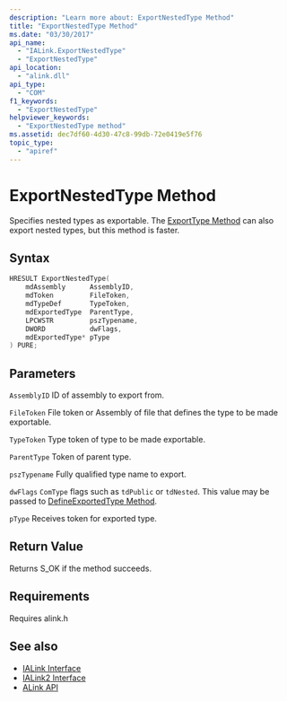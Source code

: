```yaml
---
description: "Learn more about: ExportNestedType Method"
title: "ExportNestedType Method"
ms.date: "03/30/2017"
api_name:
  - "IALink.ExportNestedType"
  - "ExportNestedType"
api_location:
  - "alink.dll"
api_type:
  - "COM"
f1_keywords:
  - "ExportNestedType"
helpviewer_keywords:
  - "ExportNestedType method"
ms.assetid: dec7df60-4d30-47c8-99db-72e0419e5f76
topic_type:
  - "apiref"
---
```

# ExportNestedType Method

Specifies nested types as exportable. The [ExportType Method](exporttype-method.md) can also export nested types, but this method is faster.

## Syntax

```cpp
HRESULT ExportNestedType(
    mdAssembly      AssemblyID,
    mdToken         FileToken,
    mdTypeDef       TypeToken,
    mdExportedType  ParentType,
    LPCWSTR         pszTypename,
    DWORD           dwFlags,
    mdExportedType* pType
) PURE;
```

## Parameters

 `AssemblyID`
 ID of assembly to export from.

 `FileToken`
 File token or Assembly of file that defines the type to be made exportable.

 `TypeToken`
 Type token of type to be made exportable.

 `ParentType`
 Token of parent type.

 `pszTypename`
 Fully qualified type name to export.

 `dwFlags`
 `ComType` flags such as `tdPublic` or `tdNested`. This value may be passed to [DefineExportedType Method](../../../core/unmanaged-apis/metadata/imetadataassemblyemit-defineexportedtype-method.md).

 `pType`
 Receives token for exported type.

## Return Value

 Returns S_OK if the method succeeds.

## Requirements

 Requires alink.h

## See also

- [IALink Interface](ialink-interface.md)
- [IALink2 Interface](ialink2-interface.md)
- [ALink API](index.md)
